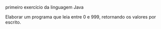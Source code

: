 primeiro exercício da linguagem Java


Elaborar um programa que leia entre 0 e 999, retornando os valores por escrito.
